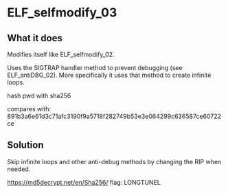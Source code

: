 # ELF_selfmodify_03

## What it does

Modifies itself like ELF_selfmodify_02.

Uses the SIGTRAP handler method to prevent debugging (see ELF_antiDBG_02).
More specifically it uses that method to create infinite loops.

hash pwd with sha256

compares with: 891b3a6e61d3c71afc3190f9a5718f282749b53e3e064299c636587ce60722ce

## Solution

Skip infinite loops and other anti-debug methods by changing the RIP when needed.

https://md5decrypt.net/en/Sha256/
flag: LONGTUNEL
